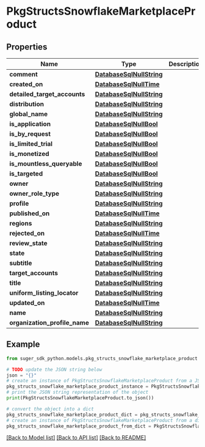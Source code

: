 # PkgStructsSnowflakeMarketplaceProduct


## Properties

Name | Type | Description | Notes
------------ | ------------- | ------------- | -------------
**comment** | [**DatabaseSqlNullString**](DatabaseSqlNullString.md) |  | [optional] 
**created_on** | [**DatabaseSqlNullTime**](DatabaseSqlNullTime.md) |  | [optional] 
**detailed_target_accounts** | [**DatabaseSqlNullString**](DatabaseSqlNullString.md) |  | [optional] 
**distribution** | [**DatabaseSqlNullString**](DatabaseSqlNullString.md) |  | [optional] 
**global_name** | [**DatabaseSqlNullString**](DatabaseSqlNullString.md) |  | [optional] 
**is_application** | [**DatabaseSqlNullBool**](DatabaseSqlNullBool.md) |  | [optional] 
**is_by_request** | [**DatabaseSqlNullBool**](DatabaseSqlNullBool.md) |  | [optional] 
**is_limited_trial** | [**DatabaseSqlNullBool**](DatabaseSqlNullBool.md) |  | [optional] 
**is_monetized** | [**DatabaseSqlNullBool**](DatabaseSqlNullBool.md) |  | [optional] 
**is_mountless_queryable** | [**DatabaseSqlNullBool**](DatabaseSqlNullBool.md) |  | [optional] 
**is_targeted** | [**DatabaseSqlNullBool**](DatabaseSqlNullBool.md) |  | [optional] 
**owner** | [**DatabaseSqlNullString**](DatabaseSqlNullString.md) |  | [optional] 
**owner_role_type** | [**DatabaseSqlNullString**](DatabaseSqlNullString.md) |  | [optional] 
**profile** | [**DatabaseSqlNullString**](DatabaseSqlNullString.md) |  | [optional] 
**published_on** | [**DatabaseSqlNullTime**](DatabaseSqlNullTime.md) |  | [optional] 
**regions** | [**DatabaseSqlNullString**](DatabaseSqlNullString.md) |  | [optional] 
**rejected_on** | [**DatabaseSqlNullTime**](DatabaseSqlNullTime.md) |  | [optional] 
**review_state** | [**DatabaseSqlNullString**](DatabaseSqlNullString.md) |  | [optional] 
**state** | [**DatabaseSqlNullString**](DatabaseSqlNullString.md) |  | [optional] 
**subtitle** | [**DatabaseSqlNullString**](DatabaseSqlNullString.md) |  | [optional] 
**target_accounts** | [**DatabaseSqlNullString**](DatabaseSqlNullString.md) |  | [optional] 
**title** | [**DatabaseSqlNullString**](DatabaseSqlNullString.md) |  | [optional] 
**uniform_listing_locator** | [**DatabaseSqlNullString**](DatabaseSqlNullString.md) |  | [optional] 
**updated_on** | [**DatabaseSqlNullTime**](DatabaseSqlNullTime.md) |  | [optional] 
**name** | [**DatabaseSqlNullString**](DatabaseSqlNullString.md) |  | [optional] 
**organization_profile_name** | [**DatabaseSqlNullString**](DatabaseSqlNullString.md) |  | [optional] 

## Example

```python
from suger_sdk_python.models.pkg_structs_snowflake_marketplace_product import PkgStructsSnowflakeMarketplaceProduct

# TODO update the JSON string below
json = "{}"
# create an instance of PkgStructsSnowflakeMarketplaceProduct from a JSON string
pkg_structs_snowflake_marketplace_product_instance = PkgStructsSnowflakeMarketplaceProduct.from_json(json)
# print the JSON string representation of the object
print(PkgStructsSnowflakeMarketplaceProduct.to_json())

# convert the object into a dict
pkg_structs_snowflake_marketplace_product_dict = pkg_structs_snowflake_marketplace_product_instance.to_dict()
# create an instance of PkgStructsSnowflakeMarketplaceProduct from a dict
pkg_structs_snowflake_marketplace_product_from_dict = PkgStructsSnowflakeMarketplaceProduct.from_dict(pkg_structs_snowflake_marketplace_product_dict)
```
[[Back to Model list]](../README.md#documentation-for-models) [[Back to API list]](../README.md#documentation-for-api-endpoints) [[Back to README]](../README.md)


